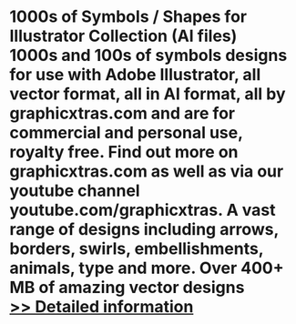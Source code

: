 # 1000s of Symbols / Shapes for Illustrator Collection (AI files)<br />1000s and 100s of symbols designs for use with Adobe Illustrator, all vector format, all in AI format, all by graphicxtras.com and are for commercial and personal use, royalty free. Find out more on graphicxtras.com as well as via our youtube channel youtube.com/graphicxtras. A vast range of designs including arrows, borders, swirls, embellishments, animals, type and more. Over 400+ MB of amazing vector designs<br />[>> Detailed information](https://secure.shareit.com/shareit/product.html?productid=301008716&affiliateid=200057808)